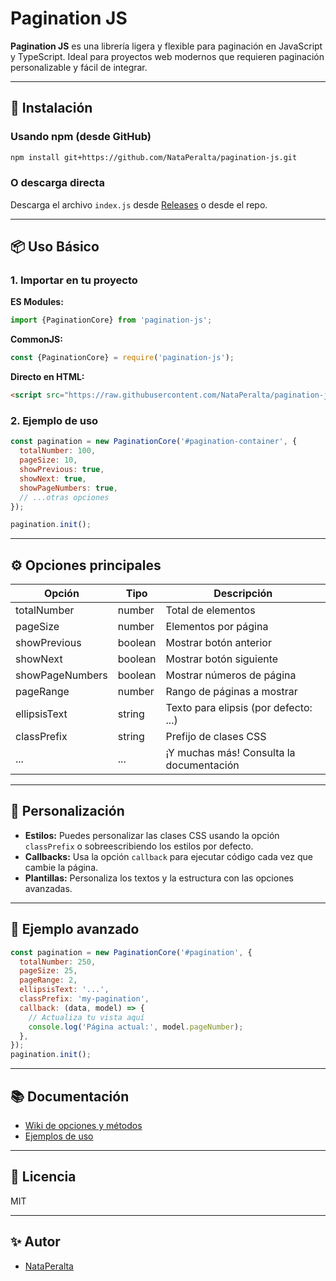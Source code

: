 # Pagination JS

**Pagination JS** es una librería ligera y flexible para paginación en JavaScript y TypeScript.
Ideal para proyectos web modernos que requieren paginación personalizable y fácil de integrar.

---

## 🚀 Instalación

### Usando npm (desde GitHub)

```bash
npm install git+https://github.com/NataPeralta/pagination-js.git
```

### O descarga directa

Descarga el archivo `index.js` desde [Releases](https://github.com/NataPeralta/pagination-js/releases) o desde el repo.

---

## 📦 Uso Básico

### 1. Importar en tu proyecto

**ES Modules:**

```js
import {PaginationCore} from 'pagination-js';
```

**CommonJS:**

```js
const {PaginationCore} = require('pagination-js');
```

**Directo en HTML:**

```html
<script src="https://raw.githubusercontent.com/NataPeralta/pagination-js/main/index.js"></script>
```

### 2. Ejemplo de uso

```js
const pagination = new PaginationCore('#pagination-container', {
  totalNumber: 100,
  pageSize: 10,
  showPrevious: true,
  showNext: true,
  showPageNumbers: true,
  // ...otras opciones
});

pagination.init();
```

---

## ⚙️ Opciones principales

| Opción          | Tipo    | Descripción                              |
| --------------- | ------- | ---------------------------------------- |
| totalNumber     | number  | Total de elementos                       |
| pageSize        | number  | Elementos por página                     |
| showPrevious    | boolean | Mostrar botón anterior                   |
| showNext        | boolean | Mostrar botón siguiente                  |
| showPageNumbers | boolean | Mostrar números de página                |
| pageRange       | number  | Rango de páginas a mostrar               |
| ellipsisText    | string  | Texto para elipsis (por defecto: ...)    |
| classPrefix     | string  | Prefijo de clases CSS                    |
| ...             | ...     | ¡Y muchas más! Consulta la documentación |

---

## 🧩 Personalización

- **Estilos:** Puedes personalizar las clases CSS usando la opción `classPrefix` o sobreescribiendo los estilos por defecto.
- **Callbacks:** Usa la opción `callback` para ejecutar código cada vez que cambie la página.
- **Plantillas:** Personaliza los textos y la estructura con las opciones avanzadas.

---

## 📝 Ejemplo avanzado

```js
const pagination = new PaginationCore('#pagination', {
  totalNumber: 250,
  pageSize: 25,
  pageRange: 2,
  ellipsisText: '...',
  classPrefix: 'my-pagination',
  callback: (data, model) => {
    // Actualiza tu vista aquí
    console.log('Página actual:', model.pageNumber);
  },
});
pagination.init();
```

---

## 📚 Documentación

- [Wiki de opciones y métodos](https://github.com/NataPeralta/pagination-js/wiki)
- [Ejemplos de uso](https://github.com/NataPeralta/pagination-js-source/tree/main/examples)

---

## 📝 Licencia

MIT

---

## ✨ Autor

- [NataPeralta](https://github.com/NataPeralta)
